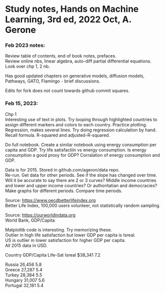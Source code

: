 # Study notes, Hands on Machine Learning, 3rd ed, 2022 Oct, A. Gerone  

### Feb 2023 notes:  

Review table of contents, end of book notes, prefaces.  
Review online nbs, linear algebra, auto-diff partial differential equations.  
Look over chp 1, 2 nb. 

Has good updated chapters on generative models, diffusion models, Pathways, GATO, Flamingo - brief discussions.  

Edits for fork does not count towards github commit squares.  

### Feb 15, 2023:  
Chp 1  
Interesting use of text in plots. Try looping through highlighted countries to assign different markers and colors to each country. Practice plotting.  
Regression, makes several lines. Try doing regression calculation by hand. Recall formula. R-squared and adjusted-R-squared.  

Do full notebook. Create a similar notebook using energy consumption per capita and GDP. Try life satisfactiin vs energy consumption. Is energy consumption a good proxy for GDP?  Corralation of energy consumption and GDP.  

Data is for 2015. Stored in github.com/ageron/data repo.  
Re-run. Get data for other periods. See if the slope has changed over time.  Will it be accurate to say there are 2 or 3 curves? Middle income countries and lower and upper income countries?  Or authoritatian and democracies? Make graphs for different periods. Compare time periods.  

Source: https://www.oecdbetterlifeindex.org  
Better Life Index, 100,000 users volunteer, not statistically random sampling.  

Source:  https://ourworldindata.org  
World Bank, GDP/Capita

Matplotlib code is interesting. Try memorizing these.  
Outlier in high life satisfaction but lower GDP per capita is Isreal.  
US is outlier in lower satisfaction for higher GDP per capita.  
All 2015 data in USD.  

Country     GDP/Capita  Life-Sat
Isreal      $38,341     7.2

Russia      26,456      5.8  
Greece      27,287      5.4  
Turkey      28,384      5.5  
Hungary     31,007      5.6  
Portugal    32,181      5.4  


